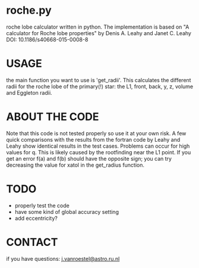 # roche.py
roche lobe calculator written in python. The implementation is based on 
"A calculator for Roche lobe properties" by Denis A. Leahy and Janet C. Leahy
DOI: 10.1186/s40668-015-0008-8

USAGE
==============
the main function you want to use is 'get_radii'. This calculates the different
radii for the roche lobe of the primary(!) star: the L1, front, back, y, z, 
volume and Eggleton radii.


ABOUT THE CODE
==============
Note that this code is not tested properly so use it at your own risk. A few
quick comparisons with the results from the fortran code by Leahy and Leahy
show identical results in the test cases. Problems can occur for high values 
for q. This is likely caused by the rootfinding near the L1 point. If you get 
an error f(a) and f(b) should have the opposite sign; you can try decreasing 
the value for xatol in the get_radius function.

TODO
==============
* properly test the code
* have some kind of global accuracy setting
* add eccentricity?


CONTACT
=======
if you have questions:
    j.vanroestel@astro.ru.nl
